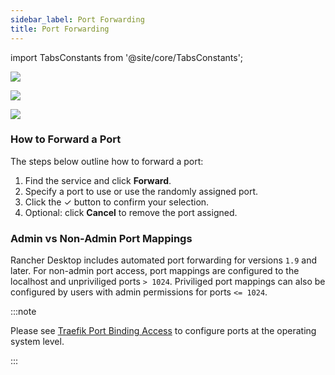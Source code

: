```yaml
---
sidebar_label: Port Forwarding
title: Port Forwarding
---
```


<head>
  <link rel="canonical" href="https://docs.rancherdesktop.io/ui/port-forwarding"/>
</head>

import TabsConstants from '@site/core/TabsConstants';

<Tabs groupId="os" defaultValue={TabsConstants.defaultOs}>
<TabItem value="Windows">

![](rd-versioned-asset://ui-main/Windows_PortForwarding.png)

</TabItem>
<TabItem value="macOS">

![](rd-versioned-asset://ui-main/macOS_PortForwarding.png)

</TabItem>
<TabItem value="Linux">

![](rd-versioned-asset://ui-main/Linux_PortForwarding.png)

</TabItem>
</Tabs>

### How to Forward a Port

The steps below outline how to forward a port:

1. Find the service and click **Forward**.
1. Specify a port to use or use the randomly assigned port.
1. Click the &check; button to confirm your selection.
1. Optional: click **Cancel** to remove the port assigned.

### Admin vs Non-Admin Port Mappings

Rancher Desktop includes automated port forwarding for versions `1.9` and later. For non-admin port access, port mappings are configured to the localhost and unpriviliged ports `> 1024`. Priviliged port mappings can also be configured by users with admin permissions for ports `<= 1024`.

:::note

Please see [Traefik Port Binding Access](https://docs.rancherdesktop.io/getting-started/installation/#traefik-port-binding-access) to configure ports at the operating system level.

:::
